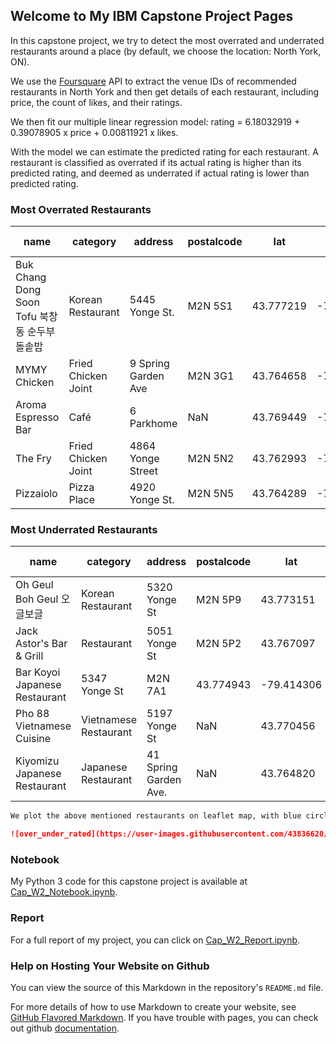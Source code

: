 ## Welcome to My IBM Capstone Project Pages

In this capstone project, we try to detect the most overrated and underrated restaurants around a place (by default, we choose the location: North York, ON). 

We use the [Foursquare](https://developer.foursquare.com/) API to extract the venue IDs of recommended restaurants in North York and then get details of each restaurant, including price, the count of likes, and their ratings.

We then fit our multiple linear regression model: rating = 6.18032919 + 0.39078905 x price + 0.00811921 x likes.

With the model we can estimate the predicted rating for each restaurant. A restaurant is classified as overrated if its actual rating is higher than its predicted rating, and deemed as underrated if actual rating is lower than predicted rating.

### Most Overrated Restaurants

name | category |	address	| postalcode	| lat	| lng	| rating | predicted rating | difference
---- | -------- | ------- | ----------- | --- | --- | ------ | ---------------- | ----------
Buk Chang Dong Soon Tofu 북창동 순두부 돌솥밥 | Korean Restaurant | 5445 Yonge St. | M2N 5S1 | 43.777219 | -79.414861 | 8.4 | 7.4 | 1.0
MYMY Chicken | Fried Chicken Joint | 9 Spring Garden Ave | M2N 3G1 | 43.764658 | -79.411096 | 7.7 | 6.7 | 1.0
Aroma Espresso Bar | Café | 6 Parkhome | NaN | 43.769449 | -79.413081 | 7.5 | 6.7 | 0.8
The Fry | Fried Chicken Joint | 4864 Yonge Street | M2N 5N2 | 43.762993 | -79.411442 | 7.4 | 6.7 | 0.7
Pizzaiolo | Pizza Place | 4920 Yonge St. | M2N 5N5 | 43.764289 | -79.411780 | 7.3 | 6.6 | 0.7

### Most Underrated Restaurants

name | category |	address	| postalcode	| lat	| lng	| rating | predicted rating | difference
---- | -------- | ------- | ----------- | --- | --- | ------ | ---------------- | ----------
Oh Geul Boh Geul 오글보글 | Korean Restaurant | 5320 Yonge St	| M2N 5P9	| 43.773151	| -79.413915 | 6.1 | 7.2 | -1.1
Jack Astor's Bar & Grill | Restaurant | 5051 Yonge St | M2N 5P2 | 43.767097 | -79.412263 | 7.1 | 8.1 | -1.0
Bar Koyoi	Japanese Restaurant | 5347 Yonge St | M2N 7A1 | 43.774943 | -79.414306 | 6.3 | 7.0 | -0.7
Pho 88 Vietnamese Cuisine | Vietnamese Restaurant | 5197 Yonge St | NaN | 43.770456 | -79.413064 | 6.6 | 7.2 | -0.6
Kiyomizu Japanese Restaurant | Japanese Restaurant | 41 Spring Garden Ave. | NaN | 43.764820 | -79.410106 | 6.5 | 7.1 | -0.6

```markdown
We plot the above mentioned restaurants on leaflet map, with blue circles representing overrated restaurants and red circles representing underrated restaurants.

![over_under_rated](https://user-images.githubusercontent.com/43836620/48100994-79b4e180-e1f3-11e8-998a-25e5f38479f1.JPG)
```

### Notebook

My Python 3 code for this capstone project is available at [Cap_W2_Notebook.ipynb](https://github.com/yl8g11/Capstone_W2/blob/master/Cap_W2_Notebook.ipynb). 

### Report

For a full report of my project, you can click on [Cap_W2_Report.ipynb](https://github.com/yl8g11/Capstone_W2/blob/master/Cap_W2_Report.ipynb). 

### Help on Hosting Your Website on Github

You can view the source of this Markdown in the repository's `README.md` file.

For more details of how to use Markdown to create your website, see [GitHub Flavored Markdown](https://guides.github.com/features/mastering-markdown/). If you have trouble with pages, you can check out github [documentation](https://help.github.com/categories/github-pages-basics/).
